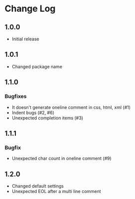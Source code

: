 # Change Log
## 1.0.0
- Initial release

## 1.0.1
- Changed package name

## 1.1.0
### Bugfixes
- It doesn't generate oneline comment in css, html, xml (#1)
- Indent bugs (#2, #6)
- Unexpected completion items (#3)

## 1.1.1
### Bugfix
- Unexpected char count in oneline comment (#9)

## 1.2.0
- Changed default settings
- Unexpected EOL after a multi line comment